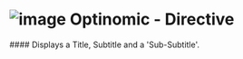 ![image](http://www.ottiger.org/optinomic_logo/optinomic_logo_small.png)
Optinomic - Directive
=====================


####<card-title>
Displays a Title, Subtitle and a 'Sub-Subtitle'.





